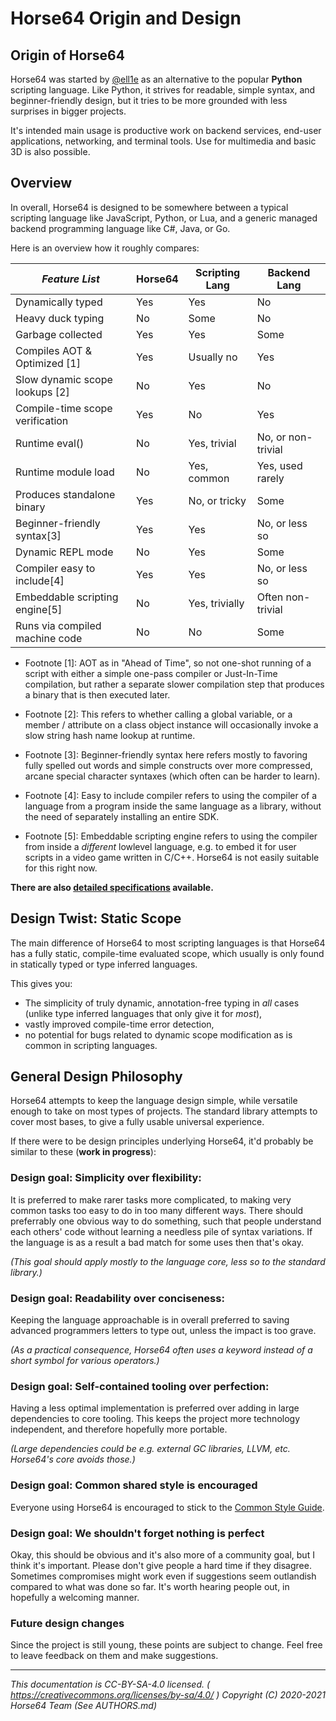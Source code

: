 
# Horse64 Origin and Design

## Origin of Horse64

Horse64 was started by [@ell1e](https://github.com/ell1e) as
an alternative to the popular **Python** scripting language.
Like Python, it strives for readable, simple syntax, and
beginner-friendly design, but it tries to be more grounded
with less surprises in bigger projects.

It's intended main usage is productive work on backend services,
end-user applications, networking, and terminal tools.
Use for multimedia and basic 3D is also possible.


## Overview

In overall, Horse64 is designed to be somewhere between a typical
scripting language like JavaScript, Python, or Lua, and a generic
managed backend programming language like C#, Java, or Go.

Here is an overview how it roughly compares:

|*Feature List*                 |Horse64 |Scripting Lang|Backend Lang      |
|-------------------------------|--------|--------------|------------------|
|Dynamically typed              |Yes     |Yes           |No                |
|Heavy duck typing              |No      |Some          |No                |
|Garbage collected              |Yes     |Yes           |Some              |
|Compiles AOT & Optimized [1]   |Yes     |Usually no    |Yes               |
|Slow dynamic scope lookups [2] |No      |Yes           |No                |
|Compile-time scope verification|Yes     |No            |Yes               |
|Runtime eval()                 |No      |Yes, trivial  |No, or non-trivial|
|Runtime module load            |No      |Yes, common   |Yes, used rarely  |
|Produces standalone binary     |Yes     |No, or tricky |Some              |
|Beginner-friendly syntax[3]    |Yes     |Yes           |No, or less so    |
|Dynamic REPL mode              |No      |Yes           |Some              |
|Compiler easy to include[4]    |Yes     |Yes           |No, or less so    |
|Embeddable scripting engine[5] |No      |Yes, trivially|Often non-trivial |
|Runs via compiled machine code |No      |No            |Some              |

- Footnote [1]: AOT as in "Ahead of Time", so not one-shot running of
  a script with either a simple one-pass compiler or Just-In-Time compilation,
  but rather a separate slower compilation step that produces a binary
  that is then executed later.

- Footnote [2]: This refers to whether calling a global variable, or a member
  / attribute on a class object instance will occasionally invoke a slow
  string hash name lookup at runtime.

- Footnote [3]: Beginner-friendly syntax here refers mostly to favoring
  fully spelled out words and simple constructs over more compressed,
  arcane special character syntaxes (which often can be harder to learn).

- Footnote [4]: Easy to include compiler refers to using the compiler
  of a language from a program inside the same language as a library,
  without the need of separately installing an entire SDK.

- Footnote [5]: Embeddable scripting engine refers to using the compiler
  from inside a *different* lowlevel language, e.g. to embed it for user
  scripts in a video game written in C/C++. Horse64 is not easily suitable
  for this right now.


**There are also [detailed specifications](./Specification/Horse64.md)
available.**


## Design Twist: Static Scope

The main difference of Horse64 to most scripting languages is
that Horse64 has a fully static, compile-time evaluated scope, which
usually is only found in statically typed or type inferred languages.

This gives you:

- The simplicity of truly dynamic, annotation-free typing in
  *all* cases (unlike type inferred languages that only give it for
  *most*),
- vastly improved compile-time error detection,
- no potential for bugs related to dynamic scope modification as
  is common in scripting languages.


## General Design Philosophy

Horse64 attempts to keep the language design simple, while versatile
enough to take on most types of projects. The standard library
attempts to cover most bases, to give a fully usable universal experience.

If there were to be design principles underlying Horse64,
it'd probably be similar to these (**work in progress**):

### Design goal: Simplicity over flexibility:

It is preferred to make rarer tasks more complicated,
to making very common tasks too easy to do in too many different ways.
There should preferrably one obvious way to do something, such that
people understand each others' code without learning a needless pile of
syntax variations.
If the language is as a result a bad match for some uses then that's okay.

*(This goal should apply mostly to the language core, less so to the
standard library.)*

### Design goal: Readability over conciseness:

Keeping the language approachable is in overall preferred to saving
advanced programmers letters to type out, unless the impact is too grave.

*(As a practical consequence, Horse64 often uses a keyword instead of
a short symbol for various operators.)*

### Design goal: Self-contained tooling over perfection:

Having a less optimal implementation is preferred over adding in
large dependencies to core tooling. This keeps the project more
technology independent, and therefore hopefully more portable.

*(Large dependencies could be e.g. external GC libraries, LLVM, etc.
Horse64's core avoids those.)*

### Design goal: Common shared style is encouraged

Everyone using Horse64 is encouraged to stick to the
[Common Style Guide](./Common%20Style%20Guide.md).

### Design goal: We shouldn't forget nothing is perfect

Okay, this should be obvious and it's also more of a community goal,
but I think it's important. Please don't give people a hard time if
they disagree. Sometimes compromises might work even if suggestions
seem outlandish compared to what was done so far. It's worth
hearing people out, in hopefully a welcoming manner.


### Future design changes

Since the project is still young, these points are subject to change.
Feel free to leave feedback on them and make suggestions.

---
*This documentation is CC-BY-SA-4.0 licensed.
( https://creativecommons.org/licenses/by-sa/4.0/ )
Copyright (C) 2020-2021 Horse64 Team (See AUTHORS.md)*
